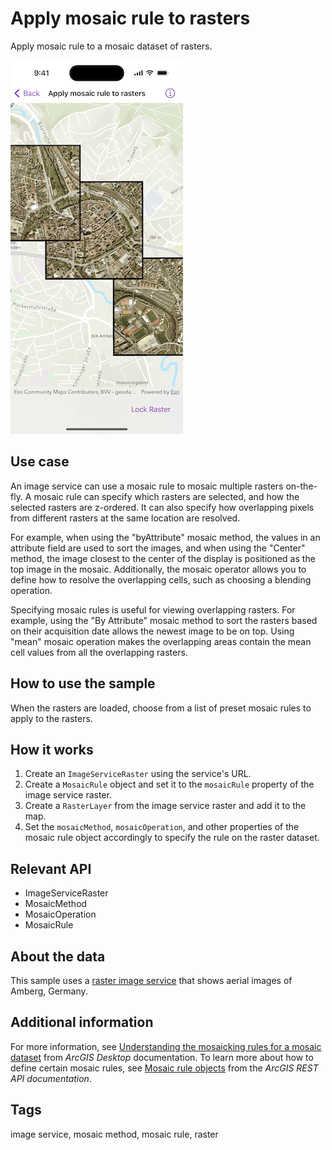 # Apply mosaic rule to rasters

Apply mosaic rule to a mosaic dataset of rasters.

![Image of Apply mosaic rule to rasters sample](apply-mosaic-rule-to-rasters.png)

## Use case

An image service can use a mosaic rule to mosaic multiple rasters on-the-fly. A mosaic rule can specify which rasters are selected, and how the selected rasters are z-ordered. It can also specify how overlapping pixels from different rasters at the same location are resolved.

For example, when using the "byAttribute" mosaic method, the values in an attribute field are used to sort the images, and when using the "Center" method, the image closest to the center of the display is positioned as the top image in the mosaic. Additionally, the mosaic operator allows you to define how to resolve the overlapping cells, such as choosing a blending operation.

Specifying mosaic rules is useful for viewing overlapping rasters. For example, using the "By Attribute" mosaic method to sort the rasters based on their acquisition date allows the newest image to be on top. Using "mean" mosaic operation makes the overlapping areas contain the mean cell values from all the overlapping rasters.

## How to use the sample

When the rasters are loaded, choose from a list of preset mosaic rules to apply to the rasters.

## How it works

1. Create an `ImageServiceRaster` using the service's URL.
2. Create a `MosaicRule` object and set it to the `mosaicRule` property of the image service raster.
3. Create a `RasterLayer` from the image service raster and add it to the map.
4. Set the `mosaicMethod`, `mosaicOperation`, and other properties of the mosaic rule object accordingly to specify the rule on the raster dataset.

## Relevant API

* ImageServiceRaster
* MosaicMethod
* MosaicOperation
* MosaicRule

## About the data

This sample uses a [raster image service](https://sampleserver7.arcgisonline.com/server/rest/services/amberg_germany/ImageServer) that shows aerial images of Amberg, Germany.

## Additional information

For more information, see [Understanding the mosaicking rules for a mosaic dataset](https://desktop.arcgis.com/en/arcmap/latest/manage-data/raster-and-images/understanding-the-mosaicking-rules-for-a-mosaic-dataset.htm) from *ArcGIS Desktop* documentation. To learn more about how to define certain mosaic rules, see [Mosaic rule objects](https://developers.arcgis.com/rest/services-reference/enterprise/mosaic-rules/) from the *ArcGIS REST API documentation*.

## Tags

image service, mosaic method, mosaic rule, raster
